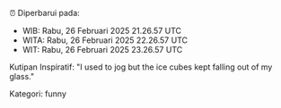 ⏰ Diperbarui pada:
- WIB: Rabu, 26 Februari 2025 21.26.57 UTC
- WITA: Rabu, 26 Februari 2025 22.26.57 UTC
- WIT: Rabu, 26 Februari 2025 23.26.57 UTC

Kutipan Inspiratif:
"I used to jog but the ice cubes kept falling out of my glass."


Kategori: funny

